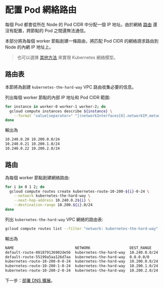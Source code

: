 # 配置 Pod 網絡路由

每個 Pod 都會從所在 Node 的 Pod CIDR 中分配一個 IP 地址。由於網絡 [路由](https://cloud.google.com/compute/docs/vpc/routes) 還沒有配置，跨節點的 Pod 之間還無法通信。

本部分將為每個 worker 節點創建一條路由，將匹配 Pod CIDR 的網絡請求路由到 Node 的內網 IP 地址上。

> 也可以選擇 [其他方法](https://kubernetes.io/docs/concepts/cluster-administration/networking/#how-to-achieve-this) 來實現 Kubernetes 網絡模型。

## 路由表

本節將為創建 `kubernetes-the-hard-way` VPC 路由收集必要的信息。

列出每個 worker 節點的內部 IP 地址和 Pod CIDR 範圍:

```sh
for instance in worker-0 worker-1 worker-2; do
  gcloud compute instances describe ${instance} \
    --format 'value[separator=" "](networkInterfaces[0].networkIP,metadata.items[0].value)'
done
```

輸出為

```sh
10.240.0.20 10.200.0.0/24
10.240.0.21 10.200.1.0/24
10.240.0.22 10.200.2.0/24
```

## 路由

為每個 worker 節點創建網絡路由:

```sh
for i in 0 1 2; do
  gcloud compute routes create kubernetes-route-10-200-${i}-0-24 \
    --network kubernetes-the-hard-way \
    --next-hop-address 10.240.0.2${i} \
    --destination-range 10.200.${i}.0/24
done
```

列出 `kubernetes-the-hard-way` VPC 網絡的路由表:

```sh
gcloud compute routes list --filter "network: kubernetes-the-hard-way"
```

輸出為

```sh
NAME                            NETWORK                  DEST_RANGE     NEXT_HOP                  PRIORITY
default-route-081879136902de56  kubernetes-the-hard-way  10.240.0.0/24  kubernetes-the-hard-way   1000
default-route-55199a5aa126d7aa  kubernetes-the-hard-way  0.0.0.0/0      default-internet-gateway  1000
kubernetes-route-10-200-0-0-24  kubernetes-the-hard-way  10.200.0.0/24  10.240.0.20               1000
kubernetes-route-10-200-1-0-24  kubernetes-the-hard-way  10.200.1.0/24  10.240.0.21               1000
kubernetes-route-10-200-2-0-24  kubernetes-the-hard-way  10.200.2.0/24  10.240.0.22               1000
```

下一步：[部署 DNS 擴展](12-dns-addon.md)。
